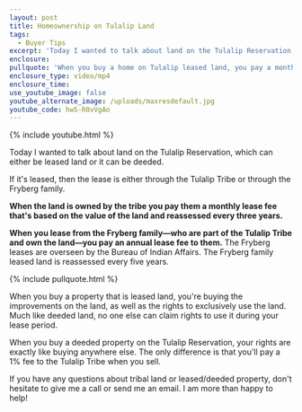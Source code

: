 ```yaml
---
layout: post
title: Homeownership on Tulalip Land
tags:
  - Buyer Tips
excerpt: 'Today I wanted to talk about land on the Tulalip Reservation, which can either be leased land from the Fryeburgs or it can be deeded.'
enclosure:
pullquote: 'When you buy a home on Tulalip leased land, you pay a monthly or annual lease fee.'
enclosure_type: video/mp4
enclosure_time:
use_youtube_image: false
youtube_alternate_image: /uploads/maxresdefault.jpg
youtube_code: hwS-R0vVgAo
---
```



{% include youtube.html %}

Today I wanted to talk about land on the Tulalip Reservation, which can either be leased land or it can be deeded.

If it's leased, then the lease is either through the Tulalip Tribe or through the Fryberg family.

**When the land is owned by the tribe you pay them a monthly lease fee that's based on the value of the land and reassessed every three years.**

**When you lease from the Fryberg family—who are part of the Tulalip Tribe and own the land—you pay an annual lease fee to them.** The Fryberg leases are overseen by the Bureau of Indian Affairs. The Fryberg family leased land is reassessed every five years.

{% include pullquote.html %}

When you buy a property that is leased land, you're buying the improvements on the land, as well as the rights to exclusively use the land. Much like deeded land, no one else can claim rights to use it during your lease period.

When you buy a deeded property on the Tulalip Reservation, your rights are exactly like buying anywhere else. The only difference is that you'll pay a 1% fee to the Tulalip Tribe when you sell.

If you have any questions about tribal land or leased/deeded property, don't hesitate to give me a call or send me an email. I am more than happy to help!